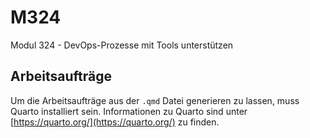 # M324
Modul 324 - DevOps-Prozesse mit Tools unterstützen

## Arbeitsaufträge

Um die Arbeitsaufträge aus der `.qmd` Datei generieren zu lassen, muss Quarto installiert sein.
Informationen zu Quarto sind unter [https://quarto.org/](https://quarto.org/) zu finden.

